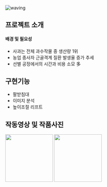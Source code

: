 ![waving](https://capsule-render.vercel.app/api?type=waving&color=FF6666&height=300&section=header&text=All-in-one%20Apple%20Box&fontcolor=FFFFCC&fontSize=70&animation=fadeIn&&fontAlignY=30&desc=Capstone%20Project&descAlignY=51&descAlign=80)
## 프로젝트 소개
#### 배경 및 필요성
- 사과는 전체 과수작물 중 생산량 1위
- 농업 종사자 근골격계 질환 발생율 증가 추세
- 선별 공정에서의 시간과 비용 소모 多
## 구현기능
- 팔받침대
- 이미지 분석
- 높이조절 리프트

## 작동영상 및 작품사진
<img src="https://user-images.githubusercontent.com/115714519/212467233-b179148f-90e5-4796-b640-1b7d8dbcb41a.jpg" width="150" height="150">
<img src="https://user-images.githubusercontent.com/115714519/212467551-c8d501c5-fd0d-4868-bf3c-e0657a00d00f.jpg" width="150" height="150><br>
<img src="https://user-images.githubusercontent.com/115714519/212467236-44ce2f6b-8d74-480f-b2dc-36face757f7e.jpg" width="300" height="300">
